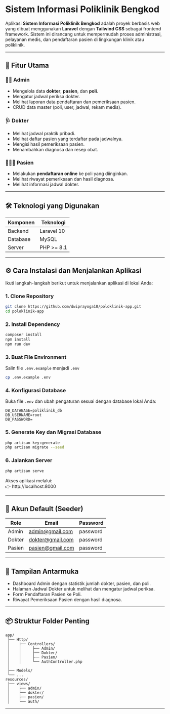 # Sistem Informasi Poliklinik Bengkod

Aplikasi **Sistem Informasi Poliklinik Bengkod** adalah proyek berbasis web yang dibuat menggunakan **Laravel** dengan **Tailwind CSS** sebagai frontend framework. Sistem ini dirancang untuk mempermudah proses administrasi, pelayanan medis, dan pendaftaran pasien di lingkungan klinik atau poliklinik.

---

## 🚀 Fitur Utama

### 👨‍💼 Admin
- Mengelola data **dokter**, **pasien**, dan **poli**.
- Mengatur jadwal periksa dokter.
- Melihat laporan data pendaftaran dan pemeriksaan pasien.
- CRUD data master (poli, user, jadwal, rekam medis).

### 🩺 Dokter
- Melihat jadwal praktik pribadi.
- Melihat daftar pasien yang terdaftar pada jadwalnya.
- Mengisi hasil pemeriksaan pasien.
- Menambahkan diagnosa dan resep obat.

### 🧑‍🤝‍🧑 Pasien
- Melakukan **pendaftaran online** ke poli yang diinginkan.
- Melihat riwayat pemeriksaan dan hasil diagnosa.
- Melihat informasi jadwal dokter.

---

## 🛠️ Teknologi yang Digunakan

| Komponen | Teknologi |
|----------|------------|
| Backend  | Laravel 10 |
| Database | MySQL |
| Server | PHP >= 8.1 |

---

## ⚙️ Cara Instalasi dan Menjalankan Aplikasi

Ikuti langkah-langkah berikut untuk menjalankan aplikasi di lokal Anda:

### 1. Clone Repository
```bash
git clone https://github.com/dwiprayoga10/poloklinik-app.git
cd poloklinik-app
```

### 2. Install Dependency
```bash
composer install
npm install
npm run dev
```

### 3. Buat File Environment
Salin file `.env.example` menjadi `.env`
```bash
cp .env.example .env
```

### 4. Konfigurasi Database
Buka file `.env` dan ubah pengaturan sesuai dengan database lokal Anda:
```
DB_DATABASE=poliklinik_db
DB_USERNAME=root
DB_PASSWORD=
```

### 5. Generate Key dan Migrasi Database
```bash
php artisan key:generate
php artisan migrate --seed
```

### 6. Jalankan Server
```bash
php artisan serve
```

Akses aplikasi melalui:  
👉 http://localhost:8000

---

## 👥 Akun Default (Seeder)
| Role | Email | Password |
|------|--------|-----------|
| Admin | admin@gmail.com | password |
| Dokter | dokter@gmail.com | password |
| Pasien | pasien@gmail.com | password |

---

## 📸 Tampilan Antarmuka
- Dashboard Admin dengan statistik jumlah dokter, pasien, dan poli.
- Halaman Jadwal Dokter untuk melihat dan mengatur jadwal periksa.
- Form Pendaftaran Pasien ke Poli.
- Riwayat Pemeriksaan Pasien dengan hasil diagnosa.

---

## 📦 Struktur Folder Penting
```
app/
 ├── Http/
 │    ├── Controllers/
 │    │     ├── Admin/
 │    │     ├── Dokter/
 │    │     ├── Pasien/
 │    │     └── AuthController.php
 │
 ├── Models/
 └── ...
resources/
 ├── views/
 │    ├── admin/
 │    ├── dokter/
 │    ├── pasien/
 │    └── auth/
```

---
